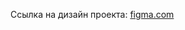Ссылка на дизайн проекта: [figma.com](https://www.figma.com/file/XbW8jd5GMxy5r3XrQfqcY9/%D0%A7%D0%B0%D1%82---%D0%AF%D0%BD%D0%B4%D0%B5%D0%BA%D1%81.%D0%9F%D1%80%D0%B0%D0%BA%D1%82%D0%B8%D0%BA%D1%83%D0%BC?node-id=0%3A1)